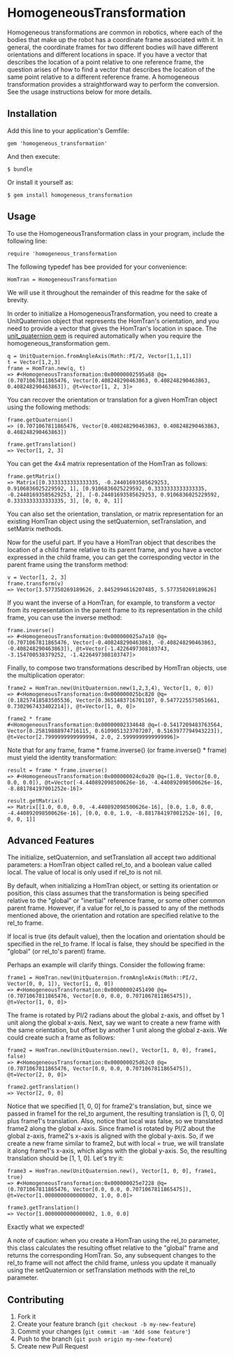 # HomogeneousTransformation

Homogeneous transformations are common in robotics, where each of the
bodies that make up the robot has a coordinate frame associated with
it.  In general, the coordinate frames for two different bodies will
have different orientations and different locations in space.  If you
have a vector that describes the location of a point relative to one
reference frame, the question arises of how to find a vector that
describes the location of the same point relative to a different
reference frame.  A homogeneous transformation provides a
straightforward way to perform the conversion.  See the usage
instructions below for more details.

## Installation

Add this line to your application's Gemfile:

    gem 'homogeneous_transformation'

And then execute:

    $ bundle

Or install it yourself as:

    $ gem install homogeneous_transformation

## Usage

To use the HomogeneousTransformation class in your program, include
the following line:

```
require 'homogeneous_transformation
```

The following typedef has bee provided for your convenience:

```
HomTran = HomogeneousTransformation
```

We will use it throughout the remainder of this readme for the sake of
brevity.

In order to initialize a HomogeneousTransformation, you need to create
a UnitQuaternion object that represents the HomTran's orientation, and
you need to provide a vector that gives the HomTran's location in
space.  The [unit_quaternion
gem](https://rubygems.org/gems/unit_quaternion) is required
automatically when you require the homogeneous_transformation gem.

```
q = UnitQuaternion.fromAngleAxis(Math::PI/2, Vector[1,1,1])
t = Vector[1,2,3]
frame = HomTran.new(q, t)
=> #<HomogeneousTransformation:0x00000002595a68 @q=(0.7071067811865476, Vector[0.408248290463863, 0.408248290463863, 0.408248290463863]), @t=Vector[1, 2, 3]>
```

You can recover the orientation or translation for a given HomTran
object using the following methods:

```
frame.getQuaternion()
=> (0.7071067811865476, Vector[0.408248290463863, 0.408248290463863, 0.408248290463863])

frame.getTranslation()
=> Vector[1, 2, 3]
```

You can get the 4x4 matrix representation of the HomTran as follows:

```
frame.getMatrix()
=> Matrix[[0.3333333333333335, -0.24401693585629253, 0.9106836025229592, 1], [0.9106836025229592, 0.3333333333333335, -0.24401693585629253, 2], [-0.24401693585629253, 0.9106836025229592, 0.3333333333333335, 3], [0, 0, 0, 1]]
```

You can also set the orientation, translation, or matrix
representation for an existing HomTran object using the setQuaternion,
setTranslation, and setMatrix methods.

Now for the useful part.  If you have a HomTran object that describes
the location of a child frame relative to its parent frame, and you
have a vector expressed in the child frame, you can get the
corresponding vector in the parent frame using the transform method:

```
v = Vector[1, 2, 3]
frame.transform(v)
=> Vector[3.577350269189626, 2.8452994616207485, 5.577350269189626]
```

If you want the inverse of a HomTran, for example, to transform a
vector from its representation in the parent frame to its
representation in the child frame, you can use the inverse method:

```
frame.inverse()
=> #<HomogeneousTransformation:0x000000025a7a10 @q=(0.7071067811865476, Vector[-0.408248290463863, -0.408248290463863, -0.408248290463863]), @t=Vector[-1.4226497308103743, -3.154700538379252, -1.4226497308103747]>
```

Finally, to compose two transformations described by HomTran objects,
use the multiplication operator:

```
frame2 = HomTran.new(UnitQuaternion.new(1,2,3,4), Vector[1, 0, 0])
=> #<HomogeneousTransformation:0x000000025bc820 @q=(0.18257418583505536, Vector[0.3651483716701107, 0.5477225575051661, 0.7302967433402214]), @t=Vector[1, 0, 0]>

frame2 * frame
#<HomogeneousTransformation:0x00000002334648 @q=(-0.5417209483763564, Vector[0.25819888974716115, 0.6109051323707207, 0.5163977794943223]), @t=Vector[2.7999999999999994, 2.0, 2.5999999999999996]>
```

Note that for any frame, frame * frame.inverse() (or frame.inverse() *
frame) must yield the identity transformation:

```
result = frame * frame.inverse()
=> #<HomogeneousTransformation:0x000000024c0a20 @q=(1.0, Vector[0.0, 0.0, 0.0]), @t=Vector[-4.440892098500626e-16, -4.440892098500626e-16, -8.881784197001252e-16]>

result.getMatrix()
=> Matrix[[1.0, 0.0, 0.0, -4.440892098500626e-16], [0.0, 1.0, 0.0, -4.440892098500626e-16], [0.0, 0.0, 1.0, -8.881784197001252e-16], [0, 0, 0, 1]]
```

## Advanced Features

The initialize, setQuaternion, and setTranslation all accept two
additional parameters: a HomTran object called rel_to, and a boolean
value called local.  The value of local is only used if rel_to is not
nil.

By default, when initializing a HomTran object, or setting its
orientation or position, this class assumes that the transformation is
being specified relative to the "global" or "inertial" reference
frame, or some other common parent frame.  However, if a value for
rel_to is passed to any of the methods mentioned above, the
orientation and rotation are specified relative to the rel_to frame.

If local is true (its default value), then the location and
orientation should be specified in the rel_to frame.  If local is
false, they should be specified in the "global" (or rel_to's parent)
frame.

Perhaps an example will clarify things.  Consider the following frame:

```
frame1 = HomTran.new(UnitQuaternion.fromAngleAxis(Math::PI/2, Vector[0, 0, 1]), Vector[1, 0, 0])
=> #<HomogeneousTransformation:0x00000002451490 @q=(0.7071067811865476, Vector[0.0, 0.0, 0.7071067811865475]), @t=Vector[1, 0, 0]>
```

The frame is rotated by PI/2 radians about the global z-axis, and
offset by 1 unit along the global x-axis.  Next, say we want to create
a new frame with the same orientation, but offset by another 1 unit
along the global z-axis.  We could create such a frame as follows:

```
frame2 = HomTran.new(UnitQuaternion.new(), Vector[1, 0, 0], frame1, false)
=> #<HomogeneousTransformation:0x000000025d62c0 @q=(0.7071067811865476, Vector[0.0, 0.0, 0.7071067811865475]), @t=Vector[2, 0, 0]>

frame2.getTranslation()
=> Vector[2, 0, 0]
```

Notice that we specified [1, 0, 0] for frame2's translation, but,
since we passed in frame1 for the rel_to argument, the resulting
translation is [1, 0, 0] plus frame1's translation.  Also, notice that
local was false, so we translated frame2 along the global x-axis.
Since frame1 is rotated by PI/2 about the global z-axis, frame2's
x-axis is aligned with the global y-axis.  So, if we create a new
frame similar to frame2, but with local = true, we will translate it
along frame1's x-axis, which aligns with the global y-axis.  So, the
resulting translation should be [1, 1, 0].  Let's try it:

```
frame3 = HomTran.new(UnitQuaternion.new(), Vector[1, 0, 0], frame1, true)
=> #<HomogeneousTransformation:0x000000025e7228 @q=(0.7071067811865476, Vector[0.0, 0.0, 0.7071067811865475]), @t=Vector[1.0000000000000002, 1.0, 0.0]>

frame3.getTranslation()
=> Vector[1.0000000000000002, 1.0, 0.0]
```

Exactly what we expected!

A note of caution: when you create a HomTran using the rel_to
parameter, this class calculates the resulting offset relative to the
"global" frame and returns the corresponding HomTran.  So, any
subsequent changes to the rel_to frame will not affect the child
frame, unless you update it manually using the setQuaternion or
setTranslation methods with the rel_to parameter.

## Contributing

1. Fork it
2. Create your feature branch (`git checkout -b my-new-feature`)
3. Commit your changes (`git commit -am 'Add some feature'`)
4. Push to the branch (`git push origin my-new-feature`)
5. Create new Pull Request
